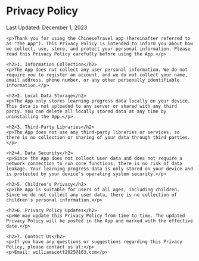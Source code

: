 <!DOCTYPE html PUBLIC "-//W3C//DTD HTML 4.01//EN" "http://www.w3.org/TR/html4/strict.dtd">
<html>

<body>
    <h1>Privacy Policy</h1>
    <p>Last Updated: December 1, 2023</p>
    
    <p>Thank you for using the ChineseTravel app (hereinafter referred to as "the App"). This Privacy Policy is intended to inform you about how we collect, use, store, and protect your personal information. Please read this Privacy Policy carefully before using the App.</p>
    
    <h2>1. Information Collection</h2>
    <p>The App does not collect any user personal information. We do not require you to register an account, and we do not collect your name, email address, phone number, or any other personally identifiable information.</p>
    
    <h2>2. Local Data Storage</h2>
    <p>The App only stores learning progress data locally on your device. This data is not uploaded to any server or shared with any third party. You can delete all locally stored data at any time by uninstalling the App.</p>
    
    <h2>3. Third-Party Libraries</h2>
    <p>The App does not use any third-party libraries or services, so there is no collection or sharing of your data through third parties.</p>
    
    <h2>4. Data Security</h2>
    <p>Since the App does not collect user data and does not require a network connection to run core functions, there is no risk of data leakage. Your learning progress data is only stored on your device and is protected by your device's operating system security.</p>
    
    <h2>5. Children's Privacy</h2>
    <p>The App is suitable for users of all ages, including children. Since we do not collect any user data, there is no collection of children's personal information.</p>
    
    <h2>6. Privacy Policy Updates</h2>
    <p>We may update this Privacy Policy from time to time. The updated Privacy Policy will be posted in the App and marked with the effective date.</p>
    
    <h2>7. Contact Us</h2>
    <p>If you have any questions or suggestions regarding this Privacy Policy, please contact us at:</p>
    <p>Email: williamscott2025@163.com</p>
</body>
</html>
